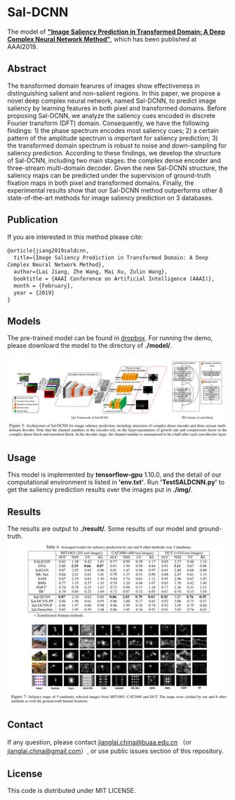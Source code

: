 Sal-DCNN
==========
The model of [**"Image Saliency Prediction in Transformed Domain: A Deep Complex Neural Network Method"**](https://www.aaai.org/Papers/AAAI/2019/AAAI-JiangLai.3574.pdf), which has been published at AAAI2019.

## Abstract
The transformed domain fearures of images show effectiveness in distinguishing salient and non-salient regions. In this paper, we propose a novel deep complex neural network, named Sal-DCNN, to predict image saliency by learning features in both pixel and transformed domains. Before proposing Sal-DCNN, we analyze the saliency cues encoded in discrete Fourier transform (DFT) domain. Consequently, we have the following findings: 1) the phase spectrum encodes most saliency cues; 2) a certain pattern of the amplitude spectrum is important for saliency prediction; 3) the transformed domain spectrum is robust to noise and down-sampling for saliency prediction. According to these findings, we develop the structure of Sal-DCNN, including two main stages: the complex dense encoder and three-stream multi-domain decoder. Given the new Sal-DCNN structure, the saliency maps can be predicted under the supervision of ground-truth fixation maps in both pixel and transformed domains. Finally, the experimental results show that our Sal-DCNN method outperforms other 8 state-of-the-art methods for image saliency prediction on 3 databases.

## Publication
If you are interested in this method please cite:  
```
@article{jiang2019saldcnn,
  title={Image Saliency Prediction in Transformed Domain: A Deep Complex Neural Network Method},
  author={Lai Jiang, Zhe Wang, Mai Xu, Zulin Wang},
  booktitle = {AAAI Conference on Artificial Intelligence (AAAI)},
  month = {February},
  year = {2019} 
}
```

## Models
The pre-trained model can be found in [dropbox](https://www.dropbox.com/sh/t5brryoagx4l7ye/AACpa5lUkqqjPCsChCUuNwfya?dl=0).
For running the demo, please downloard the model to the directory of **./model/**.

![Sal-DCNN](/fig/SalDCNN.png "Sal-DCNN")


## Usage
This model is implemented by **tensorflow-gpu** 1.10.0, and the detail of our computational environment is listed in **'env.txt'**. 
Run **'TestSALDCNN.py'** to get the saliency prediction results over the images put in **./img/**.

## Results
The results are output to  **./result/**.
Some results of our model and ground-truth.
![Results](/fig/res.png "Results")

## Contact
If any question, please contact jianglai.china@buaa.edu.cn （or jianglai.china@gmail.com）, or use public issues section of this repository.

## License
This code is distributed under MIT LICENSE.
